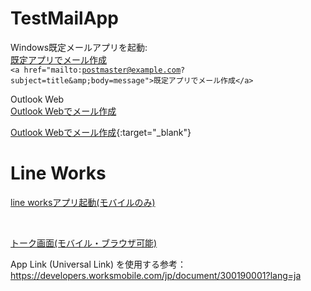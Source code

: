 # TestMailApp

Windows既定メールアプリを起動:<br>
 <a href="mailto:postmaster@example.com?subject=title&amp;body=message">既定アプリでメール作成</a> <br>
<code>&lt;a href="mailto:postmaster@example.com?subject=title&amp;amp;body=message"&gt;既定アプリでメール作成&lt;/a&gt;</code> <br>


Outlook Web<br>
<a href="https://outlook.office.com/owa/?subject=title&body=message&to=postmaster@example.com&path=/mail/action/compose" target="_blank">Outlook Webでメール作成</a> <br>

[Outlook Webでメール作成](https://outlook.office.com/owa/?subject=title&body=message&to=postmaster@example.com&path=/mail/action/compose){:target="_blank"}


# Line Works
<a href="https://line.worksmobile.com/contact?version=18">line worksアプリ起動(モバイルのみ)</a>

<br>

<a href="https://line.worksmobile.com/message?version=18" target="_blank">トーク画面(モバイル・ブラウザ可能)</a> 
<br>

App Link (Universal Link) を使用する参考：https://developers.worksmobile.com/jp/document/300190001?lang=ja
